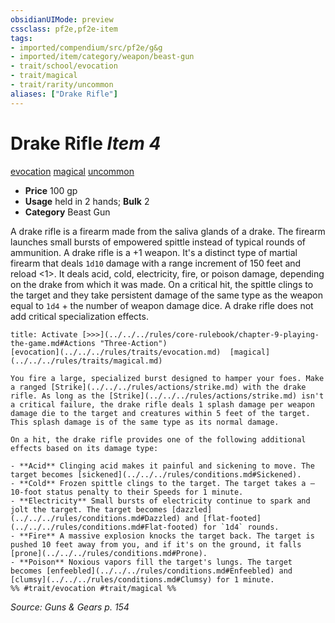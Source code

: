 ```yaml
---
obsidianUIMode: preview
cssclass: pf2e,pf2e-item
tags:
- imported/compendium/src/pf2e/g&g
- imported/item/category/weapon/beast-gun
- trait/school/evocation
- trait/magical
- trait/rarity/uncommon
aliases: ["Drake Rifle"]
---
```

# Drake Rifle *Item 4*  
[evocation](evocation.md)  [magical](magical.md)  [uncommon](uncommon.md)  

- **Price** 100 gp
- **Usage** held in 2 hands; **Bulk** 2
- **Category** Beast Gun

A drake rifle is a firearm made from the saliva glands of a drake. The firearm launches small bursts of empowered spittle instead of typical rounds of ammunition. A drake rifle is a +1 weapon. It's a distinct type of martial firearm that deals `1d10` damage with a range increment of 150 feet and reload <1>. It deals acid, cold, electricity, fire, or poison damage, depending on the drake from which it was made. On a critical hit, the spittle clings to the target and they take persistent damage of the same type as the weapon equal to `1d4` + the number of weapon damage dice. A drake rifle does not add critical specialization effects.

```ad-embed-ability
title: Activate [>>>](../../../rules/core-rulebook/chapter-9-playing-the-game.md#Actions "Three-Action")
[evocation](../../../rules/traits/evocation.md)  [magical](../../../rules/traits/magical.md)  

You fire a large, specialized burst designed to hamper your foes. Make a ranged [Strike](../../../rules/actions/strike.md) with the drake rifle. As long as the [Strike](../../../rules/actions/strike.md) isn't a critical failure, the drake rifle deals 1 splash damage per weapon damage die to the target and creatures within 5 feet of the target. This splash damage is of the same type as its normal damage.

On a hit, the drake rifle provides one of the following additional effects based on its damage type:

- **Acid** Clinging acid makes it painful and sickening to move. The target becomes [sickened](../../../rules/conditions.md#Sickened).
- **Cold** Frozen spittle clings to the target. The target takes a –10-foot status penalty to their Speeds for 1 minute.
- **Electricity** Small bursts of electricity continue to spark and jolt the target. The target becomes [dazzled](../../../rules/conditions.md#Dazzled) and [flat-footed](../../../rules/conditions.md#Flat-footed) for `1d4` rounds.
- **Fire** A massive explosion knocks the target back. The target is pushed 10 feet away from you, and if it's on the ground, it falls [prone](../../../rules/conditions.md#Prone).
- **Poison** Noxious vapors fill the target's lungs. The target becomes [enfeebled](../../../rules/conditions.md#Enfeebled) and [clumsy](../../../rules/conditions.md#Clumsy) for 1 minute.  
%% #trait/evocation #trait/magical %%
```

*Source: Guns & Gears p. 154*

